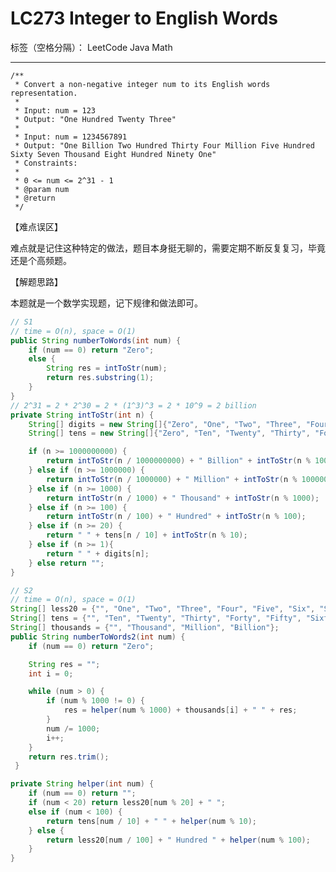 # LC273 Integer to English Words

标签（空格分隔）： LeetCode Java Math

---
    /**
     * Convert a non-negative integer num to its English words representation.
     *
     * Input: num = 123
     * Output: "One Hundred Twenty Three"
     *
     * Input: num = 1234567891
     * Output: "One Billion Two Hundred Thirty Four Million Five Hundred Sixty Seven Thousand Eight Hundred Ninety One"
     * Constraints:
     *
     * 0 <= num <= 2^31 - 1
     * @param num
     * @return
     */
     
【难点误区】

难点就是记住这种特定的做法，题目本身挺无聊的，需要定期不断反复复习，毕竟还是个高频题。

【解题思路】

本题就是一个数学实现题，记下规律和做法即可。


```java     
// S1
// time = O(n), space = O(1)
public String numberToWords(int num) {
    if (num == 0) return "Zero";
    else {
        String res = intToStr(num);
        return res.substring(1);
    }
}
// 2^31 = 2 * 2^30 = 2 * (1^3)^3 = 2 * 10^9 = 2 billion
private String intToStr(int n) {
    String[] digits = new String[]{"Zero", "One", "Two", "Three", "Four", "Five", "Six", "Seven", "Eight", "Nine", "Ten", "Eleven", "Twelve", "Thirteen", "Fourteen", "Fifteen", "Sixteen", "Seventeen", "Eighteen", "Nineteen"};
    String[] tens = new String[]{"Zero", "Ten", "Twenty", "Thirty", "Forty", "Fifty", "Sixty", "Seventy", "Eighty", "Ninety"};

    if (n >= 1000000000) {
        return intToStr(n / 1000000000) + " Billion" + intToStr(n % 1000000000);
    } else if (n >= 1000000) {
        return intToStr(n / 1000000) + " Million" + intToStr(n % 1000000);
    } else if (n >= 1000) {
        return intToStr(n / 1000) + " Thousand" + intToStr(n % 1000);
    } else if (n >= 100) {
        return intToStr(n / 100) + " Hundred" + intToStr(n % 100);
    } else if (n >= 20) {
        return " " + tens[n / 10] + intToStr(n % 10);
    } else if (n >= 1){
        return " " + digits[n];
    } else return "";
}
```
```java
// S2
// time = O(n), space = O(1)
String[] less20 = {"", "One", "Two", "Three", "Four", "Five", "Six", "Seven", "Eight", "Nine", "Ten", "Eleven", "Twelve", "Thirteen", "Fourteen", "Fifteen", "Sixteen", "Seventeen", "Eighteen", "Nineteen"};
String[] tens = {"", "Ten", "Twenty", "Thirty", "Forty", "Fifty", "Sixty", "Seventy", "Eighty", "Ninety"};
String[] thousands = {"", "Thousand", "Million", "Billion"};
public String numberToWords2(int num) {
    if (num == 0) return "Zero";

    String res = "";
    int i = 0;

    while (num > 0) {
        if (num % 1000 != 0) {
            res = helper(num % 1000) + thousands[i] + " " + res;
        }
        num /= 1000;
        i++;
    }
    return res.trim();
 }

private String helper(int num) {
    if (num == 0) return "";
    if (num < 20) return less20[num % 20] + " ";
    else if (num < 100) {
        return tens[num / 10] + " " + helper(num % 10);
    } else {
        return less20[num / 100] + " Hundred " + helper(num % 100);
    }
}
```

